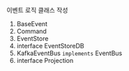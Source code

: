 이벤트 로직 클래스 작성

1. BaseEvent
2. Command
3. EventStore
4. interface EventStoreDB
5. KafkaEventBus `implements` EventBus
6. interface Projection 